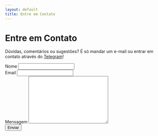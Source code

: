 ```yaml
---
layout: default
title: Entre em Contato
---
```


<div id="contact">
  <h1 class="pageTitle">Entre em Contato</h1>
  <div class="contactContent">
    <p>Dúvidas, comentários ou sugestões? É só mandar um e-mail ou entrar em contato através do <a href="https://t.me/Fafoso">Telegram</a>!</p>
<!--
    <p class="intro">This is an example Contact page. If you want to make changes then do so in the <code>contact.html</code> file.</p>
    <p>The form is provided by <a href="http://formspree.io/">Formspree.</a> Follow the directions on their site to set up the form for use.</p>
    <p>If you have questions about the theme feel free to <a href="mailto:brimaidesigns@gmail.com">email me</a> or create an issue on <a href="https://github.com/brianmaierjr/long-haul">GitHub</a>. Enjoy!</p>
-->
  </div>
  <form action="https://formspree.io/xbjrwrvd" method="POST">
    <label for="name">Nome</label>
    <input type="text" id="name" name="name" class="full-width"><br>
    <label for="email">Email</label>
    <input type="email" id="email" name="_replyto" class="full-width"><br>
    <label for="message">Mensagem</label>
    <textarea name="message" id="message" cols="30" rows="10" class="full-width"></textarea><br>
    <input type="submit" value="Enviar" class="button">
  </form>
</div>
